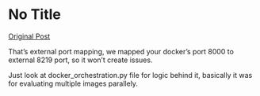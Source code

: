 # No Title

[Original Post](https://discourse.onlinedegree.iitm.ac.in/t/171141/94)

<p>That’s external port mapping, we mapped your docker’s port 8000 to external 8219 port, so it won’t create issues.</p>
<p>Just look at docker_orchestration.py file for logic behind it, basically it was for evaluating multiple images parallely.</p>